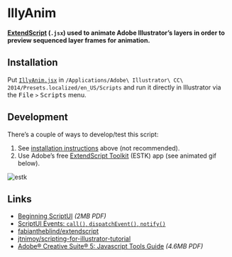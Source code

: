 # IllyAnim

**[ExtendScript](http://en.wikipedia.org/wiki/ExtendScript) (`.jsx`) used to animate Adobe Illustrator’s layers in order to preview sequenced layer frames for animation.**

## Installation

Put [`IllyAnim.jsx`](IllyAnim.jsx) in `/Applications/Adobe\ Illustrator\ CC\ 2014/Presets.localized/en_US/Scripts` and run it directly in Illustrator via the <kbd>File</kbd> `>` <kbd>Scripts</kbd> menu.

## Development

There’s a couple of ways to develop/test this script:

1. See [installation instructions](#installation) above (not recommended).
2. Use Adobe’s free [ExtendScript Toolkit](https://creative.adobe.com/products/estk) (ESTK) app (see animated gif below).

![estk](https://cloud.githubusercontent.com/assets/218624/8019050/88fcb506-0bef-11e5-9287-57c5120f3939.gif)

## Links

* [Beginning ScriptUI](http://www.kahrel.plus.com/indesign/scriptui-2-5.pdf) _(2MB PDF)_
* [ScriptUI Events: `call()`, `dispatchEvent()`, `notify()`](http://www.davidebarranca.com/2013/08/extendscript-scriptui-events-call-notify-dispatchevent/)
* [fabiantheblind/extendscript](https://github.com/fabiantheblind/extendscript)
* [jtnimoy/scripting-for-illustrator-tutorial](https://github.com/jtnimoy/scripting-for-illustrator-tutorial)
* [Adobe® Creative Suite® 5: Javascript Tools Guide](http://wwwimages.adobe.com/content/dam/Adobe/en/products/indesign/pdfs/JavaScriptToolsGuide_CS5.pdf) _(4.6MB PDF)_